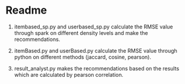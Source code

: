 Readme
===========
1. itembased_sp.py and userbased_sp.py calculate the RMSE value through spark on different density levels and make the recommendations.

2. itemBased.py and userBased.py calculate the RMSE value through python on different methods (jaccard, cosine, pearson).

3. result_analyst.py makes the recommendations based on the results which are calculated by pearson correlation.
